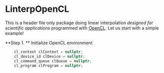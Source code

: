 # LinterpOpenCL

This is a header file only package doing linear interpolation *designed for scientific applications* programmed with [OpenCL](https://www.khronos.org/opencl/). Let us start with a simple example!

**Step 1. ** Initialize OpenCL environment
```cpp
    cl_context clContext = nullptr;
    cl_device_id clDevice = nullptr;
    cl_command_queue clQueue = nullptr;
    cl_program clProgram = nullptr;
```
